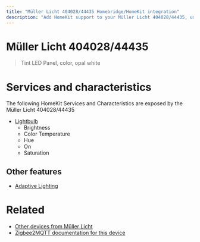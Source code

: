 ```yaml
---
title: "Müller Licht 404028/44435 Homebridge/HomeKit integration"
description: "Add HomeKit support to your Müller Licht 404028/44435, using Homebridge, Zigbee2MQTT and homebridge-z2m."
---
```

<!---
This file has been GENERATED using src/docgen/docgen.ts
DO NOT EDIT THIS FILE MANUALLY!
-->
# Müller Licht 404028/44435
> Tint LED Panel, color, opal white


# Services and characteristics
The following HomeKit Services and Characteristics are exposed by
the Müller Licht 404028/44435

* [Lightbulb](../../light.md)
  * Brightness
  * Color Temperature
  * Hue
  * On
  * Saturation

## Other features
* [Adaptive Lighting](../../light.md)

# Related
* [Other devices from Müller Licht](../index.md#muller_licht)
* [Zigbee2MQTT documentation for this device](https://www.zigbee2mqtt.io/devices/404028_44435.html)
